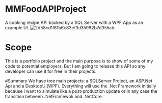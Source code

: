 # MMFoodAPIProject
A cooking recipe API backed by a SQL Server with a WPF App as an example UI.
![2d58cd1f81b6c83ef3d35982b7d355ab](https://user-images.githubusercontent.com/73474404/164369196-c8aaf38e-956c-4ee2-af33-f11246581070.jpg)

# Scope
This is a portfolio project and the main purpose is to show of some of my code to potential employers.
But I am going to release this API so any developer can use it for free in their projects.

#Summary
We have tree main projects: a SQLServer Project, an ASP.Net Api and a DesktopUi(WPF).
Everything will use the .Net Framework initially because i want to simulate like a post-production update or in any case the transition between .NetFramewok and .NetCore.
